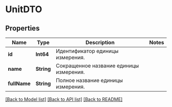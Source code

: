 # UnitDTO

## Properties
Name | Type | Description | Notes
------------ | ------------- | ------------- | -------------
**id** | **Int64** | Идентификатор единицы измерения. | 
**name** | **String** | Сокращенное название единицы измерения. | 
**fullName** | **String** | Полное название единицы измерения. | 

[[Back to Model list]](../README.md#documentation-for-models) [[Back to API list]](../README.md#documentation-for-api-endpoints) [[Back to README]](../README.md)


